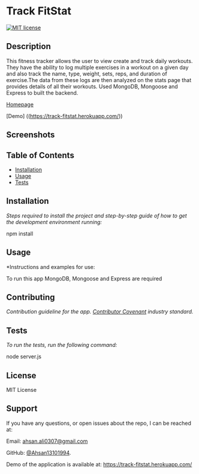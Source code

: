 

  # Track FitStat
  
[![MIT license](https://img.shields.io/badge/License-MIT-blue.svg)](https://opensource.org/licenses/MIT)

  ## Description 
  
  This fitness tracker allows the user to view create and track daily workouts. They have the ability to log multiple exercises in a workout on a given day and also track the name, type, weight, sets, reps, and duration of exercise.The data from these logs are then analyzed on the stats page that provides details of all their workouts. Used MongoDB, Mongoose and Express to built the backend.

  [Homepage]((https://github.com/ahsan13101994/Fitness_Tracker))

  [Demo] ((https://track-fitstat.herokuapp.com/))

  ## Screenshots

  ## Table of Contents
  * [Installation](#installation)
  * [Usage](#usage)
  * [Tests](#tests)


  ## Installation
  
  *Steps required to install the project and step-by-step guide of how to get the development environment running:*
  
  npm install

  ## Usage 
  
  *Instructions and examples for use:
  
  To run this app MongoDB, Mongoose and Express are required

  ## Contributing
 
  *Contribution guideline for the app. [Contributor Covenant](https://www.contributor-covenant.org/) industry standard.*
  

  ## Tests
  
  *To run the tests, run the following command:*
  
  node server.js

  ## License
  
  MIT License 
  ## Support
  
  If you have any questions, or open issues about the repo, I can be reached at:

  Email: ahsan.ali0307@gmail.com

  GitHub: [@Ahsan13101994](https://github.com/Ahsan13101994/).

Demo of the application is available at: https://track-fitstat.herokuapp.com/